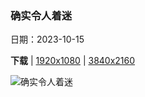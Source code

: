 ### 确实令人着迷

日期：2023-10-15

**下载**  |  [1920x1080](https://cn.bing.com/th?id=OHR.GoldenEnchantments_ZH-CN9686531344_1920x1080.jpg)  |  [3840x2160](https://cn.bing.com/th?id=OHR.GoldenEnchantments_ZH-CN9686531344_UHD.jpg)

![确实令人着迷](https://cn.bing.com/th?id=OHR.GoldenEnchantments_ZH-CN9686531344_1920x1080.jpg "金色落叶松和普鲁西克峰，魔力地带，华盛顿州，美国 (© Jim Patterson/Tandem Stills + Motion)")

